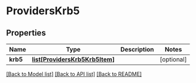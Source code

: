 # ProvidersKrb5

## Properties
Name | Type | Description | Notes
------------ | ------------- | ------------- | -------------
**krb5** | [**list[ProvidersKrb5Krb5Item]**](ProvidersKrb5Krb5Item.md) |  | [optional] 

[[Back to Model list]](../README.md#documentation-for-models) [[Back to API list]](../README.md#documentation-for-api-endpoints) [[Back to README]](../README.md)


